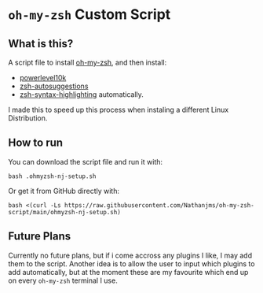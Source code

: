 # `oh-my-zsh` Custom Script

## What is this?

A script file to install [oh-my-zsh](https://ohmyz.sh/), and then install:
- [powerlevel10k](https://github.com/romkatv/powerlevel10k)
- [zsh-autosuggestions](https://github.com/zsh-users/zsh-autosuggestions)
- [zsh-syntax-highlighting](https://github.com/zsh-users/zsh-syntax-highlighting)
automatically.

I made this to speed up this process when instaling a different Linux Distribution.

## How to run

You can download the script file and run it with:
```
bash .ohmyzsh-nj-setup.sh
```
Or get it from GitHub directly with:
```
bash <(curl -Ls https://raw.githubusercontent.com/Nathanjms/oh-my-zsh-script/main/ohmyzsh-nj-setup.sh)
```

## Future Plans

Currently no future plans, but if i come accross any plugins I like, I may add them to the script. Another idea is to allow the user to input which plugins to add automatically, but at the moment these are my favourite which end up on every `oh-my-zsh` terminal I use.
